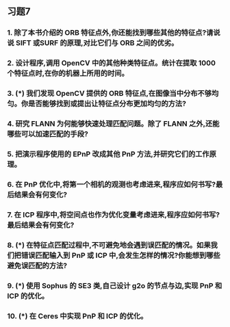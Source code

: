 ## 习题7

### 1. 除了本书介绍的 ORB 特征点外,你还能找到哪些其他的特征点?请说说 SIFT 或SURF 的原理,对比它们与 ORB 之间的优劣。



### 2. 设计程序,调用 OpenCV 中的其他种类特征点。统计在提取 1000 个特征点时,在你的机器上所用的时间。




### 3. (*) 我们发现 OpenCV 提供的 ORB 特征点,在图像当中分布不够均匀。你是否能够找到或提出让特征点分布更加均匀的方法?




### 4. 研究 FLANN 为何能够快速处理匹配问题。除了 FLANN 之外,还能哪些可以加速匹配的手段?


### 5. 把演示程序使用的 EPnP 改成其他 PnP 方法,并研究它们的工作原理。



### 6. 在 PnP 优化中,将第一个相机的观测也考虑进来,程序应如何书写?最后结果会有何变化?




### 7. 在 ICP 程序中,将空间点也作为优化变量考虑进来,程序应如何书写?最后结果会有何变化?


### 8. (*) 在特征点匹配过程中,不可避免地会遇到误匹配的情况。如果我们把错误匹配输入到 PnP 或 ICP 中,会发生怎样的情况?你能想到哪些避免误匹配的方法?



### 9. (*) 使用 Sophus 的 SE3 类,自己设计 g2o 的节点与边,实现 PnP 和 ICP 的优化。



### 10. (*) 在 Ceres 中实现 PnP 和 ICP 的优化。

